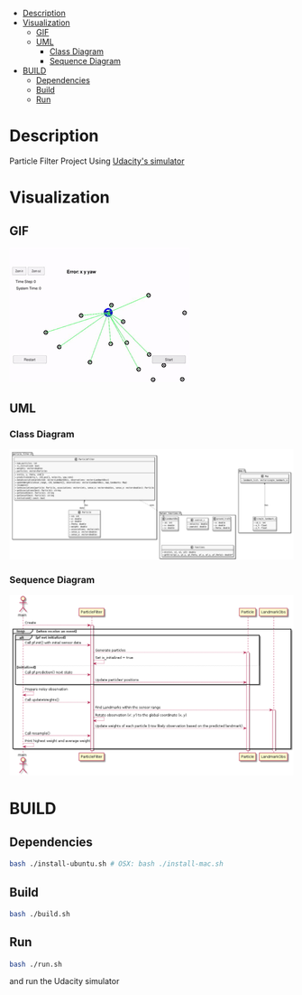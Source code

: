 - [Description](#sec-1)
- [Visualization](#sec-2)
  - [GIF](#sec-2-1)
  - [UML](#sec-2-2)
    - [Class Diagram](#sec-2-2-1)
    - [Sequence Diagram](#sec-2-2-2)
- [BUILD](#sec-3)
  - [Dependencies](#sec-3-1)
  - [Build](#sec-3-2)
  - [Run](#sec-3-3)


# Description<a id="sec-1"></a>

Particle Filter Project Using [Udacity's simulator](https://github.com/udacity/self-driving-car-sim/releases)

# Visualization<a id="sec-2"></a>

## GIF<a id="sec-2-1"></a>

![img](./assets/particle_filter_run.gif)

## UML<a id="sec-2-2"></a>

### Class Diagram<a id="sec-2-2-1"></a>

![img](assets/uml.png)

### Sequence Diagram<a id="sec-2-2-2"></a>

![img](assets/sequence.png)

# BUILD<a id="sec-3"></a>

## Dependencies<a id="sec-3-1"></a>

```bash
bash ./install-ubuntu.sh # OSX: bash ./install-mac.sh
```

## Build<a id="sec-3-2"></a>

```bash
bash ./build.sh
```

## Run<a id="sec-3-3"></a>

```bash
bash ./run.sh
```

and run the Udacity simulator

